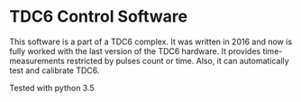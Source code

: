 # TDC6 Control Software

This software is a part of a TDC6 complex. It was written in 2016 and now is fully worked with the last version of the TDC6 hardware.
It provides time-measurements restricted by pulses count or time. Also, it can automatically test and calibrate TDC6.

Tested with python 3.5
